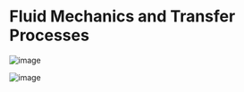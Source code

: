 # Fluid Mechanics and Transfer Processes

![image](https://github.com/LucasPlacentino/UNI-ULB/assets/23436953/6826a127-aeb4-4df4-bb50-15b864579473)

![image](https://github.com/LucasPlacentino/UNI-ULB/assets/23436953/f67ae588-ea2d-447e-bc69-67d2e04b6f3b)





